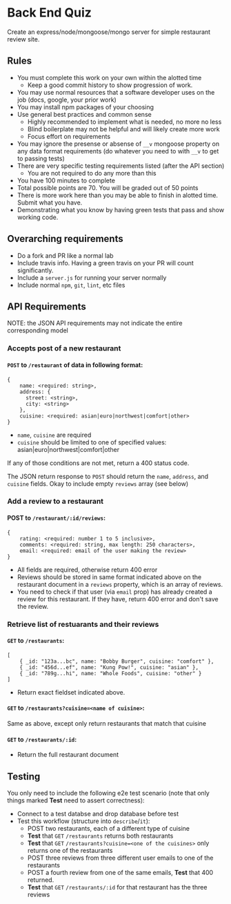 # Back End Quiz

Create an express/node/mongoose/mongo server for simple restaurant review site.

## Rules

* You must complete this work on your own within the alotted time
  * Keep a good commit history to show progression of work.
* You may use normal resources that a software developer uses on the job (docs, google, your prior work)
* You may install npm packages of your choosing
* Use general best practices and common sense
  * Highly recommended to implement what is needed, no more no less
  * Blind boilerplate may not be helpful and will likely create more work
  * Focus effort on requirements
* You may ignore the presense or absense of `__v` mongoose property on 
any data format requirements (do whatever you need to with `__v` to get to passing tests)
* There are very specific testing requirements listed (after the API section)
  * You are not required to do any more than this
* You have 100 minutes to complete
* Total possible points are 70. You will be graded out of 50 points
* There is more work here than you may be able to finish in alotted time. Submit what you have. 
* Demonstrating what you know by having green tests that pass and show working code.

## Overarching requirements
* Do a fork and PR like a normal lab
* Include travis info. Having a green travis on your PR will count significantly.
* Include a `server.js` for running your server normally
* Include normal `npm`, `git`, `lint`, etc files

## API Requirements

NOTE: the JSON API requirements may not indicate the entire corresponding model

### Accepts post of a new restaurant

#### `POST` to `/restaurant` of data in following format:

```
{
    name: <required: string>,
    address: {
      street: <string>,
      city: <string>
    },
    cuisine: <required: asian|euro|northwest|comfort|other>
}
```

* `name`, `cuisine` are required
* `cuisine` should be limited to one of specified values: asian|euro|northwest|comfort|other

If any of those conditions are not met, return a 400 status code.

The JSON return response to `POST` should return the `name`, `address`, and `cuisine` fields. 
Okay to include empty `reviews` array (see below)

### Add a review to a restaurant

#### POST to `/restaurant/:id/reviews`:

```
{
    rating: <required: number 1 to 5 inclusive>,
    comments: <required: string, max length: 250 characters>,
    email: <required: email of the user making the review>
}
```

* All fields are required, otherwise return 400 error
* Reviews should be stored in same format indicated above on the restaurant document in a `reviews`
property, which is an array of reviews.
* You need to check if that user (via `email` prop) has already created a review for this restaurant. If they 
have, return 400 error and don't save the review.

### Retrieve list of restuarants and their reviews

#### `GET` to `/restaurants`:

```
[
    { _id: "123a...bc", name: "Bobby Burger", cuisine: "comfort" },
    { _id: "456d...ef", name: "Kung Pow!", cuisine: "asian" },
    { _id: "789g...hi", name: "Whole Foods", cuisine: "other" }
]
```

* Return exact fieldset indicated above.

#### `GET` to `/restaurants?cuisine=<name of cuisine>`:

Same as above, except only return restaurants that match that cuisine

#### `GET` to `/restaurants/:id`:

* Return the full restaurant document

## Testing

You only need to include the following e2e test scenario (note that only things marked **Test** 
need to assert correctness):

* Connect to a test databse and drop database before test
* Test this workflow (structure into `describe`/`it`):
  * POST two restaurants, each of a different type of cuisine
  * **Test** that `GET` `/restaurants` returns both restaurants
  * **Test** that `GET` `/restaurants?cuisine=<one of the cuisines>` only returns one of the restaurants
  * POST three reviews from three different user emails to one of the restaurants
  * POST a fourth review from one of the same emails, **Test** that 400 returned.
  * **Test** that `GET` `/restaurants/:id` for that restaurant has the three reviews
